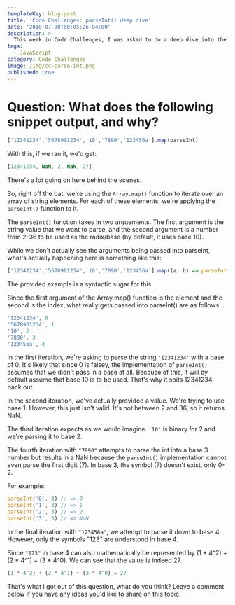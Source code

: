 ```yaml
---
templateKey: blog-post
title: 'Code Challenges: parseInt() deep dive'
date: '2018-07-30T00:05:26-04:00'
description: >-
  This week in Code Challenges, I was asked to do a deep dive into the parseInt() function in JavaScript.
tags:
  - JavaScript
category: Code Challenges
image: /img/cc-parse-int.png
published: true
---
```

# Question: What does the following snippet output, and why?

```javascript
['12341234','5678901234','10','7890','123456a'].map(parseInt)
```

With this, if we ran it, we'd get:

```javascript
[12341234, NaN, 2, NaN, 27]
```

There's a lot going on here behind the scenes. 

So, right off the bat, we're using the `Array.map()` function to iterate over an array of 
string elements. For each of these elements, we're applying the `parseInt()` function to 
it.

The `parseInt()` function takes in two arguements. The first argument is the string value that
we want to parse, and the second argument is a number from 2-36 to be used as the radix/base 
(by default, it uses base 10).

While we don't actually see the arguments being passed into parseInt, what's actually happening
here is something like this:

```javascript
['12341234','5678901234','10','7890','123456a'].map((a, b) => parseInt(a, b))
```

The provided example is a syntactic sugar for this.

Since the first argument of the Array.map() function is the element and the second is
the index, what really gets passed into parseInt() are as follows...

```javascript
'12341234', 0
'5678901234', 1
'10', 2
'7890', 3
'123456a', 4
```

In the first iteration, we're asking to parse the string `'12341234'` with a base of 0.
It's likely that since 0 is falsey, the implementation of `parseInt()` assumes that
we didn't pass in a base at all. Because of this, it will by default assume that base 10 
is to be used. That's why it spits 12341234 back out.

In the second iteration, we've actually provided a value. We're trying to use base 1. 
However, this just isn't valid. It's not between 2 and 36, so it returns NaN.

The third iteration expects as we would imagine. `'10'` is binary for 2 and we're parsing it to base 2.

The fourth iteration with `"7890"` attempts to parse the int into a base 3 number but results in
a NaN because the `parseInt()` implementation cannot even parse the first digit (7). In base 3,
the symbol (7) doesn't exist, only 0-2.

For example:

```javascript
parseInt('0', 3) // => 0
parseInt('1', 3) // => 1
parseInt('2', 3) // => 2
parseInt('3', 3) // => NaN
```

In the final iteration with `"123456a"`, we attempt to parse it down to base 4. 
However, only the symbols "123" are understood in base 4.

Since `"123"` in base 4 can also mathematically be represented by (1 * 4^2) + (2 * 4^1) + (3 * 4^0).
We can see that the value is indeed 27.

```javascript
(1 * 4^2) + (2 * 4^1) + (3 * 4^0) = 27
```

That's what I got out of this question, what do you think? Leave a comment below if you have any ideas you'd like to share on this topic.


